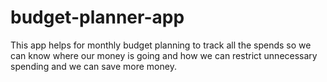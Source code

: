 # budget-planner-app

This app helps for monthly budget planning to track all the spends so we can know where our money is going and how we can restrict unnecessary spending and we can save more money.
